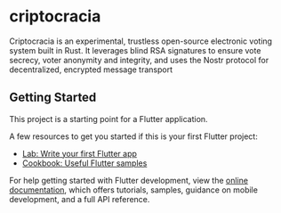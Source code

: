 # criptocracia

Criptocracia is an experimental, trustless open-source electronic voting system built in Rust. It leverages blind RSA signatures to ensure vote secrecy, voter anonymity and integrity, and uses the Nostr protocol for decentralized, encrypted message transport

## Getting Started

This project is a starting point for a Flutter application.

A few resources to get you started if this is your first Flutter project:

- [Lab: Write your first Flutter app](https://docs.flutter.dev/get-started/codelab)
- [Cookbook: Useful Flutter samples](https://docs.flutter.dev/cookbook)

For help getting started with Flutter development, view the
[online documentation](https://docs.flutter.dev/), which offers tutorials,
samples, guidance on mobile development, and a full API reference.

